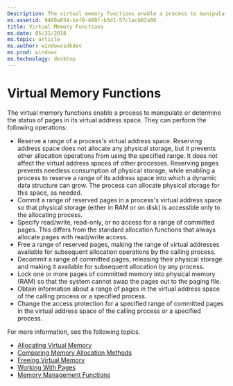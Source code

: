```yaml
---
Description: The virtual memory functions enable a process to manipulate or determine the status of pages in its virtual address space.
ms.assetid: 9488a854-1ef0-488f-b3d1-57c1acb82a88
title: Virtual Memory Functions
ms.date: 05/31/2018
ms.topic: article
ms.author: windowssdkdev
ms.prod: windows
ms.technology: desktop
---
```


# Virtual Memory Functions

The virtual memory functions enable a process to manipulate or determine the status of pages in its virtual address space. They can perform the following operations:

-   Reserve a range of a process's virtual address space. Reserving address space does not allocate any physical storage, but it prevents other allocation operations from using the specified range. It does not affect the virtual address spaces of other processes. Reserving pages prevents needless consumption of physical storage, while enabling a process to reserve a range of its address space into which a dynamic data structure can grow. The process can allocate physical storage for this space, as needed.
-   Commit a range of reserved pages in a process's virtual address space so that physical storage (either in RAM or on disk) is accessible only to the allocating process.
-   Specify read/write, read-only, or no access for a range of committed pages. This differs from the standard allocation functions that always allocate pages with read/write access.
-   Free a range of reserved pages, making the range of virtual addresses available for subsequent allocation operations by the calling process.
-   Decommit a range of committed pages, releasing their physical storage and making it available for subsequent allocation by any process.
-   Lock one or more pages of committed memory into physical memory (RAM) so that the system cannot swap the pages out to the paging file.
-   Obtain information about a range of pages in the virtual address space of the calling process or a specified process.
-   Change the access protection for a specified range of committed pages in the virtual address space of the calling process or a specified process.

For more information, see the following topics.

-   [Allocating Virtual Memory](allocating-virtual-memory.md)
-   [Comparing Memory Allocation Methods](comparing-memory-allocation-methods.md)
-   [Freeing Virtual Memory](freeing-virtual-memory.md)
-   [Working With Pages](working-with-pages.md)
-   [Memory Management Functions](memory-management-functions.md)

 

 



